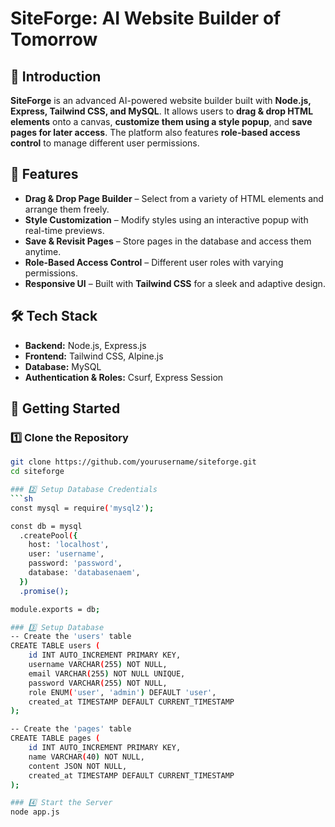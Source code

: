 # SiteForge: AI Website Builder of Tomorrow  

## 🚀 Introduction  
**SiteForge** is an advanced AI-powered website builder built with **Node.js, Express, Tailwind CSS, and MySQL**. It allows users to **drag & drop HTML elements** onto a canvas, **customize them using a style popup**, and **save pages for later access**. The platform also features **role-based access control** to manage different user permissions.  

## 🎯 Features  
- **Drag & Drop Page Builder** – Select from a variety of HTML elements and arrange them freely.  
- **Style Customization** – Modify styles using an interactive popup with real-time previews.  
- **Save & Revisit Pages** – Store pages in the database and access them anytime.  
- **Role-Based Access Control** – Different user roles with varying permissions.  
- **Responsive UI** – Built with **Tailwind CSS** for a sleek and adaptive design.  

## 🛠️ Tech Stack  
- **Backend:** Node.js, Express.js  
- **Frontend:** Tailwind CSS, Alpine.js  
- **Database:** MySQL  
- **Authentication & Roles:** Csurf, Express Session  


## 🚀 Getting Started  

### 1️⃣ Clone the Repository  
```sh
git clone https://github.com/yourusername/siteforge.git  
cd siteforge

### 2️⃣ Setup Database Credentials
```sh
const mysql = require('mysql2');

const db = mysql
  .createPool({
    host: 'localhost',
    user: 'username',
    password: 'password',
    database: 'databasenaem',
  })
  .promise();

module.exports = db;

### 3️⃣ Setup Database
-- Create the 'users' table
CREATE TABLE users (
    id INT AUTO_INCREMENT PRIMARY KEY,
    username VARCHAR(255) NOT NULL,
    email VARCHAR(255) NOT NULL UNIQUE,
    password VARCHAR(255) NOT NULL,
    role ENUM('user', 'admin') DEFAULT 'user',
    created_at TIMESTAMP DEFAULT CURRENT_TIMESTAMP
);

-- Create the 'pages' table
CREATE TABLE pages (
    id INT AUTO_INCREMENT PRIMARY KEY,
    name VARCHAR(40) NOT NULL,
    content JSON NOT NULL,
    created_at TIMESTAMP DEFAULT CURRENT_TIMESTAMP
);

### 4️⃣ Start the Server
node app.js
